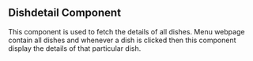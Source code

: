 ## Dishdetail Component

This component is used to fetch the details of all dishes. Menu webpage contain all dishes and whenever 
a dish is clicked then this component display the details of that particular dish.
